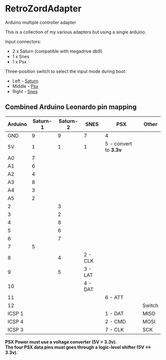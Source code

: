 # RetroZordAdapter
Arduino multiple controller adapter

This is a collection of my various adapters but using a single arduino.

Input connectors:

- 2 x Saturn (compatible with megadrive db9)
- 1 x Snes
- 1 x Psx

Three-position switch to select the input mode during boot:
- Left - [Saturn](../Saturn/)
- Middle - [Psx](../PlayStation/)
- Right - [Snes](../SNES/)


## Combined Arduino Leonardo pin mapping

| Arduino     | Saturn-1 | Saturn-2 | SNES    | PSX                     | Other  |
|-------------|----------|----------|---------|-------------------------|--------|
| GND         | 9        | 9        | 7       | 4                       |        |
| 5V          | 1        | 1        | 1       | 5 - convert to **3.3v** |        |
| A0          | 7        |          |         |                         |        |
| A1          | 6        |          |         |                         |        |
| A2          | 4        |          |         |                         |        |
| A3          | 8        |          |         |                         |        |
| A4          | 3        |          |         |                         |        |
| A5          | 2        |          |         |                         |        |
| 2           |          | 3        |         |                         |        |
| 3           |          | 2        |         |                         |        |
| 4           |          | 8        |         |                         |        |
| 5           |          | 6        |         |                         |        |
| 6           |          | 7        |         |                         |        |
| 7           | 5        |          |         |                         |        |
| 8           |          | 4        | 2 - CLK |                         |        |
| 9           |          | 5        | 3 - LAT |                         |        |
| 10          |          |          | 4 - DAT |                         |        |
| 11          |          |          |         | 6 - ATT                 |        |
| 12          |          |          |         |                         | Switch |
| ICSP 1      |          |          |         | 1 - DAT                 | MISO   |
| ICSP 4      |          |          |         | 2 - CMD                 | MOSI   |
| ICSP 3      |          |          |         | 7 - CLK                 | SCK    |

**PSX Power must use a voltage converter (5V > 3.3v). <br/>
The four PSX data pins must goes through a logic-level shifter (5V <-> 3.3v).**
